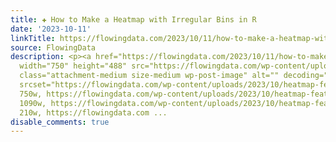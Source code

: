 ```yaml
---
title: ✚ How to Make a Heatmap with Irregular Bins in R
date: '2023-10-11'
linkTitle: https://flowingdata.com/2023/10/11/how-to-make-a-heatmap-with-irregular-bins-in-r/
source: FlowingData
description: <p><a href="https://flowingdata.com/2023/10/11/how-to-make-a-heatmap-with-irregular-bins-in-r/"><img
  width="750" height="488" src="https://flowingdata.com/wp-content/uploads/2023/10/heatmap-featured-750x488.png"
  class="attachment-medium size-medium wp-post-image" alt="" decoding="async" fetchpriority="high"
  srcset="https://flowingdata.com/wp-content/uploads/2023/10/heatmap-featured-750x488.png
  750w, https://flowingdata.com/wp-content/uploads/2023/10/heatmap-featured-1090x710.png
  1090w, https://flowingdata.com/wp-content/uploads/2023/10/heatmap-featured-210x137.png
  210w, https://flowingdata.com ...
disable_comments: true
---
```

<p><a href="https://flowingdata.com/2023/10/11/how-to-make-a-heatmap-with-irregular-bins-in-r/"><img width="750" height="488" src="https://flowingdata.com/wp-content/uploads/2023/10/heatmap-featured-750x488.png" class="attachment-medium size-medium wp-post-image" alt="" decoding="async" fetchpriority="high" srcset="https://flowingdata.com/wp-content/uploads/2023/10/heatmap-featured-750x488.png 750w, https://flowingdata.com/wp-content/uploads/2023/10/heatmap-featured-1090x710.png 1090w, https://flowingdata.com/wp-content/uploads/2023/10/heatmap-featured-210x137.png 210w, https://flowingdata.com ...